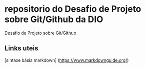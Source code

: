 # repositorio do Desafio de Projeto sobre Git/Github da DIO
Desafio de Projeto sobre Git/Github

## Links uteis
[sintaxe básia markdown] (https://www.markdownguide.org/) 